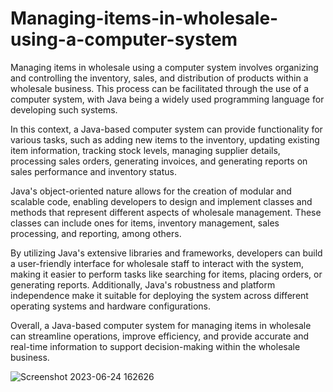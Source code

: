 # Managing-items-in-wholesale-using-a-computer-system
Managing items in wholesale using a computer system involves organizing and controlling the inventory, sales, and distribution of products within a wholesale business. This process can be facilitated through the use of a computer system, with Java being a widely used programming language for developing such systems.

In this context, a Java-based computer system can provide functionality for various tasks, such as adding new items to the inventory, updating existing item information, tracking stock levels, managing supplier details, processing sales orders, generating invoices, and generating reports on sales performance and inventory status.

Java's object-oriented nature allows for the creation of modular and scalable code, enabling developers to design and implement classes and methods that represent different aspects of wholesale management. These classes can include ones for items, inventory management, sales processing, and reporting, among others.

By utilizing Java's extensive libraries and frameworks, developers can build a user-friendly interface for wholesale staff to interact with the system, making it easier to perform tasks like searching for items, placing orders, or generating reports. Additionally, Java's robustness and platform independence make it suitable for deploying the system across different operating systems and hardware configurations.

Overall, a Java-based computer system for managing items in wholesale can streamline operations, improve efficiency, and provide accurate and real-time information to support decision-making within the wholesale business.


![Screenshot 2023-06-24 162626](https://github.com/Buddhikasampath01/Managing-items-in-wholesale-using-a-computer-system/assets/136577312/4003c80f-e8c3-49f3-9990-64e75bee185c)
